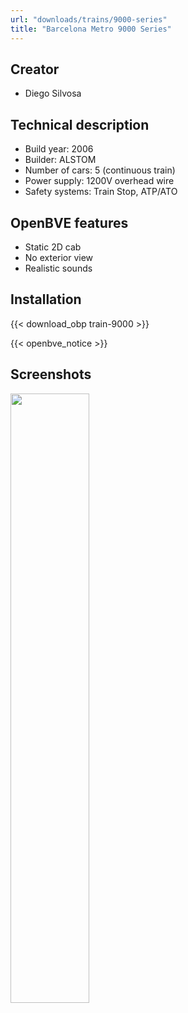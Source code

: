 ```yaml
---
url: "downloads/trains/9000-series"
title: "Barcelona Metro 9000 Series"
---
```

## Creator

* Diego Silvosa

## Technical description

* Build year: 2006
* Builder: ALSTOM
* Number of cars: 5 (continuous train)
* Power supply: 1200V overhead wire
* Safety systems: Train Stop, ATP/ATO

## OpenBVE features

* Static 2D cab
* No exterior view
* Realistic sounds

## Installation

{{< download_obp train-9000 >}}

{{< openbve_notice >}}

## Screenshots

<a href="/images/trens/9000/2.png" target="_blank"><img style="width: 50%; margin-bottom: 1em;" src="/images/trens/9000/2.png" /></a>
